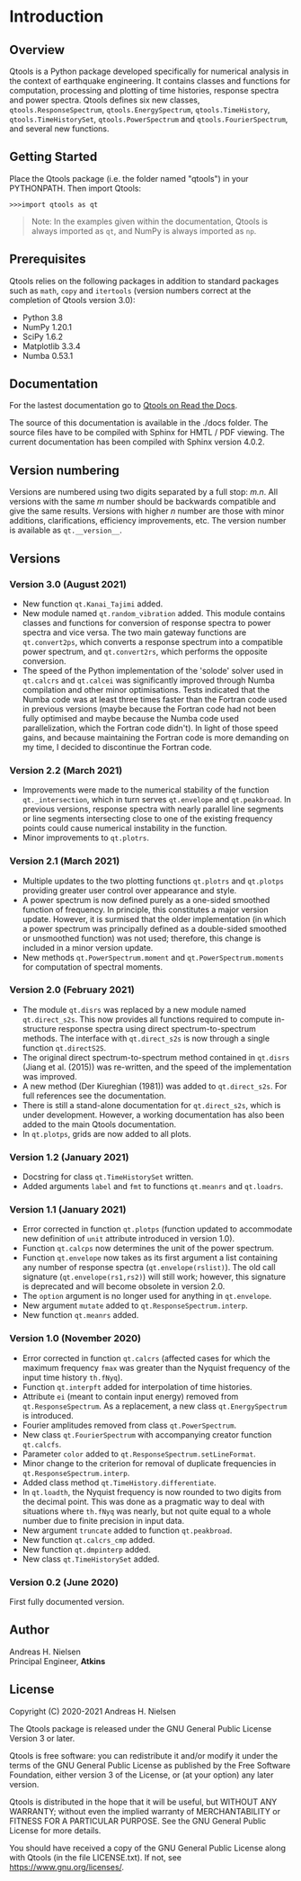 Introduction
============

Overview
--------

Qtools is a Python package developed specifically for numerical analysis in the context of 
earthquake engineering. It contains classes and functions for computation, processing and plotting 
of time histories, response spectra and power spectra. Qtools defines six new classes, 
`qtools.ResponseSpectrum`, `qtools.EnergySpectrum`, `qtools.TimeHistory`, `qtools.TimeHistorySet`, 
`qtools.PowerSpectrum` and `qtools.FourierSpectrum`, and several new functions.

Getting Started
---------------

Place the Qtools package (i.e. the folder named "qtools") in your PYTHONPATH. Then import Qtools:

    >>>import qtools as qt

> Note: In the examples given within the documentation, Qtools is always imported as `qt`, and 
  NumPy is always imported as `np`.

Prerequisites
-------------

Qtools relies on the following packages in addition to standard packages such as `math`, `copy` 
and `itertools` (version numbers correct at the completion of Qtools version 3.0):

* Python 3.8
* NumPy 1.20.1
* SciPy 1.6.2
* Matplotlib 3.3.4
* Numba 0.53.1

Documentation
-------------

For the lastest documentation go to
[Qtools on Read the Docs](https://qtools.readthedocs.io/en/latest/).

The source of this documentation is available in the ./docs folder. The source files have to be
compiled with Sphinx for HMTL / PDF viewing. The current documentation has been compiled with
Sphinx version 4.0.2.

Version numbering
-----------------

Versions are numbered using two digits separated by a full stop: *m.n*. All versions with the same 
*m* number should be backwards compatible and give the same results. Versions with higher *n*
number are those with minor additions, clarifications, efficiency improvements, etc. The version
number is available as `qt.__version__`.

Versions
--------

### Version 3.0 (August 2021)

- New function `qt.Kanai_Tajimi` added.
- New module named `qt.random_vibration` added. This module contains classes and functions for
  conversion of response spectra to power spectra and vice versa. The two main gateway functions
  are `qt.convert2ps`, which converts a response spectrum into a compatible power spectrum, and
  `qt.convert2rs`, which performs the opposite conversion.
- The speed of the Python implementation of the 'solode' solver used in `qt.calcrs` and `qt.calcei`
  was significantly improved through Numba compilation and other minor optimisations. Tests
  indicated that the Numba code was at least three times faster than the Fortran code used in
  previous versions (maybe because the Fortran code had not been fully optimised and maybe because
  the Numba code used parallelization, which the Fortran code didn't). In light of those speed
  gains, and because maintaining the Fortran code is more demanding on my time, I decided to
  discontinue the Fortran code.

### Version 2.2 (March 2021)

- Improvements were made to the numerical stability of the function `qt._intersection`, which in
  turn serves `qt.envelope` and `qt.peakbroad`. In previous versions, response spectra with nearly
  parallel line segments or line segments intersecting close to one of the existing frequency
  points could cause numerical instability in the function.
- Minor improvements to `qt.plotrs`.

### Version 2.1 (March 2021)

- Multiple updates to the two plotting functions `qt.plotrs` and `qt.plotps` providing greater user
  control over appearance and style.
- A power spectrum is now defined purely as a one-sided smoothed function of frequency. In
  principle, this constitutes a major version update. However, it is surmised that the older
  implementation (in which a power spectrum was principally defined as a double-sided smoothed or
  unsmoothed function) was not used; therefore, this change is included in a minor version update.
- New methods `qt.PowerSpectrum.moment` and `qt.PowerSpectrum.moments` for computation of spectral
  moments.

### Version 2.0 (February 2021)

- The module `qt.disrs` was replaced by a new module named `qt.direct_s2s`. This now provides all
  functions required to compute in-structure response spectra using direct spectrum-to-spectrum
  methods. The interface with `qt.direct_s2s` is now through a single function `qt.directS2S`.
- The original direct spectrum-to-spectrum method contained in `qt.disrs` (Jiang et al. (2015)) was
  re-written, and the speed of the implementation was improved.
- A new method (Der Kiureghian (1981)) was added to `qt.direct_s2s`. For full references see the
  documentation.
- There is still a stand-alone documentation for `qt.direct_s2s`, which is under development.
  However, a working documentation has also been added to the main Qtools documentation.
- In `qt.plotps`, grids are now added to all plots.

### Version 1.2 (January 2021)

- Docstring for class `qt.TimeHistorySet` written.
- Added arguments `label` and `fmt` to functions `qt.meanrs` and `qt.loadrs`.

### Version 1.1 (January 2021)

- Error corrected in function `qt.plotps` (function updated to accommodate new definition of
  `unit` attribute
  introduced in version 1.0).
- Function `qt.calcps` now determines the unit of the power spectrum.
- Function `qt.envelope` now takes as its first argument a list containing any number of response 
  spectra (`qt.envelope(rslist)`). The old call signature (`qt.envelope(rs1,rs2)`) will still
  work; however, this signature is deprecated and will become obsolete in version 2.0.
- The `option` argument is no longer used for anything in `qt.envelope`.
- New argument `mutate` added to `qt.ResponseSpectrum.interp`.
- New function `qt.meanrs` added.

### Version 1.0 (November 2020)

- Error corrected in function `qt.calcrs` (affected cases for which the maximum frequency `fmax` 
  was greater than the Nyquist frequency of the input time history `th.fNyq`).
- Function `qt.interpft` added for interpolation of time histories.
- Attribute `ei` (meant to contain input energy) removed from `qt.ResponseSpectrum`. As a 
  replacement, a new class `qt.EnergySpectrum` is introduced.
- Fourier amplitudes removed from class `qt.PowerSpectrum`.
- New class `qt.FourierSpectrum` with accompanying creator function `qt.calcfs`.
- Parameter `color` added to `qt.ResponseSpectrum.setLineFormat`.
- Minor change to the criterion for removal of duplicate frequencies in
  `qt.ResponseSpectrum.interp`.
- Added class method `qt.TimeHistory.differentiate`.
- In `qt.loadth`, the Nyquist frequency is now rounded to two digits from the decimal point. This 
  was done as a pragmatic way to deal with situations where `th.fNyq` was nearly, but not quite
  equal to a whole number due to finite precision in input data.
- New argument `truncate` added to function `qt.peakbroad`.
- New function `qt.calcrs_cmp` added.
- New function `qt.dmpinterp` added.
- New class `qt.TimeHistorySet` added.

### Version 0.2 (June 2020)

First fully documented version.


Author
------

Andreas H. Nielsen<br>
Principal Engineer, **Atkins**

License
-------
Copyright (C) 2020-2021 Andreas H. Nielsen

The Qtools package is released under the GNU General Public License Version 3 or later.

Qtools is free software: you can redistribute it and/or modify it under the terms of the GNU 
General Public License as published by the Free Software Foundation, either version 3 of the
License, or (at your option) any later version.

Qtools is distributed in the hope that it will be useful, but WITHOUT ANY WARRANTY; without even 
the implied warranty of MERCHANTABILITY or FITNESS FOR A PARTICULAR PURPOSE. See the GNU General 
Public License for more details.

You should have received a copy of the GNU General Public License along with Qtools (in the file 
LICENSE.txt). If not, see <https://www.gnu.org/licenses/>.

